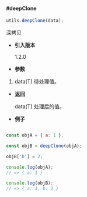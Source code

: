 #### #deepClone

```javascript
utils.deepClone(data);
```

深拷贝

- **引入版本**

    1.2.0

- **参数**

1. data(T) 待处理值。

- **返回**

    data(T) 处理后的值。

- **例子**

```javascript

const objA = { a: 1 };

const objB = deepClone(objA);

objB['b'] = 2;

console.log(objA);
// => { a: 1 }

console.log(objB);
// => { a: 1, b: 2 }

```
